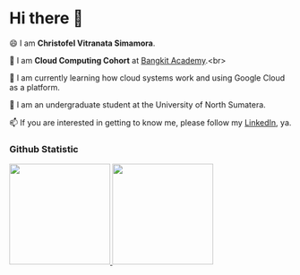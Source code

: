 # Hi there 👋

😄 I am **Christofel Vitranata Simamora**.<br>

🔭 I am **Cloud Computing Cohort** at [Bangkit Academy]([https://www.dicoding.com/](https://grow.google/intl/id_id/bangkit/)).<br>

🌱 I am currently learning how cloud systems work and using Google Cloud as a platform.<br>

👯 I am an undergraduate student at the University of North Sumatera.<br>

📫 If you are interested in getting to know me, please follow my [LinkedIn](https://www.linkedin.com/in/chrisvitranata/), ya.

### Github Statistic
<p align="left">
<a href="https://github.com/kufiev">
  <img height="180em" src="https://github-readme-stats-eight-theta.vercel.app/api?username=penuliscode&show_icons=true&theme=algolia&include_all_commits=true&count_private=true"/>
  <img height="180em" src="https://github-readme-stats-eight-theta.vercel.app/api/top-langs/?username=penuliscode&layout=compact&theme=algolia"/>
</a>
</p>

<!--
**kufiev/kufiev** is a ✨ _special_ ✨ repository because its `README.md` (this file) appears on your GitHub profile.

Here are some ideas to get you started:

- 🔭 I’m currently working on ...
- 🌱 I’m currently learning ...
- 👯 I’m looking to collaborate on ...
- 🤔 I’m looking for help with ...
- 💬 Ask me about ...
- 📫 How to reach me: ...
- 😄 Pronouns: ...
- ⚡ Fun fact: ...
-->

